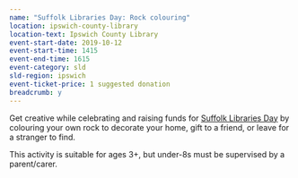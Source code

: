 ```yaml
---
name: "Suffolk Libraries Day: Rock colouring"
location: ipswich-county-library
location-text: Ipswich County Library
event-start-date: 2019-10-12
event-start-time: 1415
event-end-time: 1615
event-category: sld
sld-region: ipswich
event-ticket-price: 1 suggested donation
breadcrumb: y
---
```


Get creative while celebrating and raising funds for [Suffolk Libraries Day](/suffolk-libraries-day/) by colouring your own rock to decorate your home, gift to a friend, or leave for a stranger to find.

This activity is suitable for ages 3+, but under-8s must be supervised by a parent/carer.
